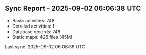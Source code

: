 ## Sync Report - 2025-09-02 06:06:38 UTC

- Basic activities: 748
- Detailed activities: 1
- Database records: 748
- Static maps: 425 files (45M)

Last sync: 2025-09-02 06:06:38 UTC
